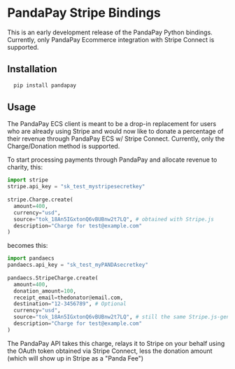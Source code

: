 # PandaPay Stripe Bindings

This is an early development release of the PandaPay Python bindings.  Currently, only PandaPay Ecommerce integration with Stripe Connect is supported.

## Installation

```bash
  pip install pandapay
```

## Usage

The PandaPay ECS client is meant to be a drop-in replacement for users who are already using Stripe and would now like to donate a percentage of their revenue through PandaPay ECS w/ Stripe Connect.  Currently, only the Charge/Donation method is supported.

To start processing payments through PandaPay and allocate revenue to charity, this:

```python
import stripe
stripe.api_key = "sk_test_mystripesecretkey"
​
stripe.Charge.create(
  amount=400,
  currency="usd",
  source="tok_18An5IGxtonQ6vBUBnw2t7LQ", # obtained with Stripe.js
  description="Charge for test@example.com"
)
```

becomes this:

```python
import pandaecs
pandaecs.api_key = "sk_test_myPANDAsecretkey"
​
pandaecs.StripeCharge.create(
  amount=400,
  donation_amount=100,
  receipt_email=thedonator@email.com,
  destination="12-3456789", # Optional
  currency="usd",
  source="tok_18An5IGxtonQ6vBUBnw2t7LQ", # still the same Stripe.js-generated token
  description="Charge for test@example.com"
)
```

The PandaPay API takes this charge, relays it to Stripe on your behalf using the OAuth token obtained via Stripe Connect, less the donation amount (which will show up in Stripe as a "Panda Fee")


